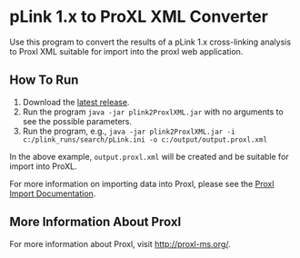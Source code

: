 pLink 1.x to ProXL XML Converter
=============================

Use this program to convert the results of a pLink 1.x cross-linking analysis to Proxl XML suitable for import into the proxl web application.

How To Run
-------------
1. Download the [latest release](https://github.com/yeastrc/proxl-import-plink/releases).
2. Run the program ``java -jar plink2ProxlXML.jar`` with no arguments to see the possible parameters.
3. Run the program, e.g., ``java -jar plink2ProxlXML.jar -i c:/plink_runs/search/pLink.ini -o c:/output/output.proxl.xml``

In the above example, ``output.proxl.xml`` will be created and be suitable for import into ProXL.

For more information on importing data into Proxl, please see the [Proxl Import Documentation](http://proxl-web-app.readthedocs.io/en/latest/using/upload_data.html).

More Information About Proxl
-----------------------------
For more information about Proxl, visit http://proxl-ms.org/.
